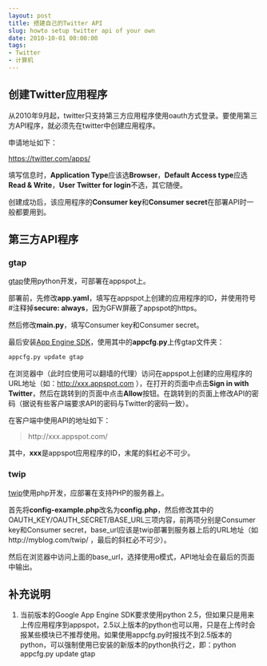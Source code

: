 ```yaml
---
layout: post
title: 搭建自己的Twitter API
slug: howto setup twitter api of your own
date: 2010-10-01 00:00:00
tags:
- Twitter
- 计算机
---
```

<h2> 创建Twitter应用程序 </h2>

从2010年9月起，twitter只支持第三方应用程序使用oauth方式登录。要使用第三方API程序，就必须先在twitter中创建应用程序。

申请地址如下：

https://twitter.com/apps/

填写信息时，<b>Application Type</b>应该选<b>Browser</b>，<b>Default Access type</b>应选<b>Read & Write</b>，<b>User Twitter for login</b>不选，其它随便。

创建成功后，该应用程序的<b>Consumer key</b>和<b>Consumer secret</b>在部署API时一般都要用到。

<h2> 第三方API程序 </h2>

<h3> gtap </h3>

<a href="http://code.google.com/p/gtap/">gtap</a>使用python开发，可部署在appspot上。

部署前，先修改<b>app.yaml</b>，填写在appspot上创建的应用程序的ID，并使用符号#注释掉<b>secure: always</b>，因为GFW屏蔽了appspot的https。

然后修改<b>main.py</b>，填写Consumer key和Consumer secret。

最后安装<a href="http://code.google.com/intl/zh-CN/appengine/downloads.html">App Engine SDK</a>，使用其中的<b>appcfg.py</b>上传gtap文件夹：

```bash
appcfg.py update gtap
```

在浏览器中（此时应使用可以翻墙的代理）访问在appspot上创建的应用程序的URL地址（如：http://xxx.appspot.com ），在打开的页面中点击<b>Sign in with Twitter</b>，然后在跳转到的页面中点击<b>Allow</b>按钮。在跳转到的页面上修改API的密码（据说有些客户端要求API的密码与Twitter的密码一致）。

在客户端中使用API的地址如下：

<blockquote>
http://xxx.appspot.com/
</blockquote>

其中，<b>xxx</b>是appspot应用程序的ID，末尾的斜杠必不可少。

<h3> twip </h3>

<a href="http://code.google.com/p/twip/">twip</a>使用php开发，应部署在支持PHP的服务器上。

首先将<b>config-example.php</b>改名为<b>config.php</b>，然后修改其中的OAUTH_KEY/OAUTH_SECRET/BASE_URL三项内容，前两项分别是Consumer key和Consumer secret，base_url应该是twip部署到服务器上后的URL地址（如http://myblog.com/twip/ ，最后的斜杠必不可少）。

然后在浏览器中访问上面的base_url，选择使用o模式，API地址会在最后的页面中输出。

<h2> 补充说明 </h2>

<ol>
<li>当前版本的Google App Engine SDK要求使用python 2.5，但如果只是用来上传应用程序到appspot，2.5以上版本的python也可以用，只是在上传时会报某些模块已不推荐使用。如果使用appcfg.py时报找不到2.5版本的python，可以强制使用已安装的新版本的python执行之，即：python appcfg.py update gtap</li>
</ol>
